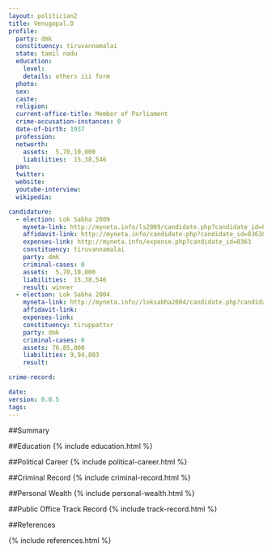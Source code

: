 ```yaml
---
layout: politician2
title: Venugopal.D
profile: 
  party: dmk
  constituency: tiruvannamalai
  state: tamil nadu
  education: 
    level: 
    details: others iii form
  photo: 
  sex: 
  caste: 
  religion: 
  current-office-title: Member of Parliament
  crime-accusation-instances: 0
  date-of-birth: 1937
  profession: 
  networth: 
    assets:  5,70,10,000
    liabilities:  15,38,546
  pan: 
  twitter: 
  website: 
  youtube-interview: 
  wikipedia: 

candidature: 
  - election: Lok Sabha 2009
    myneta-link: http://myneta.info/ls2009/candidate.php?candidate_id=8363
    affidavit-link: http://myneta.info/candidate.php?candidate_id=8363&scan=original
    expenses-link: http://myneta.info/expense.php?candidate_id=8363
    constituency: tiruvannamalai 
    party: dmk
    criminal-cases: 0
    assets:  5,70,10,000
    liabilities:  15,38,546
    result: winner 
  - election: Lok Sabha 2004
    myneta-link: http://myneta.info//loksabha2004/candidate.php?candidate_id=3827
    affidavit-link: 
    expenses-link: 
    constituency: tiruppattur 
    party: dmk
    criminal-cases: 0
    assets: 76,85,000
    liabilities: 9,94,803
    result:  

crime-record: 

date: 
version: 0.0.5
tags: 
---
```

##Summary


##Education
{% include education.html %}


##Political Career
{% include political-career.html %}


##Criminal Record
{% include criminal-record.html %}


##Personal Wealth
{% include personal-wealth.html %}


##Public Office Track Record
{% include track-record.html %}


##References


{% include references.html %}
